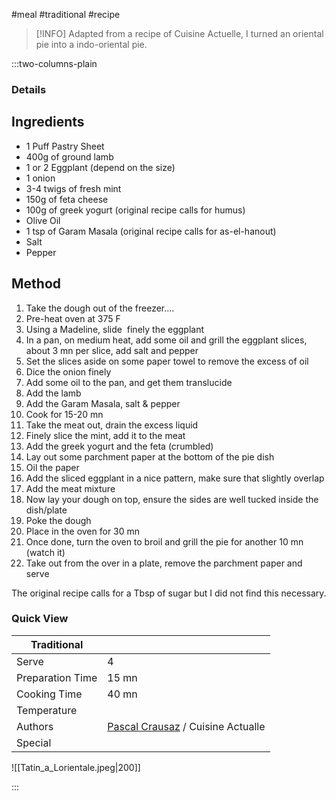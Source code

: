 #meal #traditional #recipe

> [!INFO]
> Adapted from a recipe of Cuisine Actuelle, I turned an oriental pie into a indo-oriental pie.

:::two-columns-plain

### Details
## Ingredients

- 1 Puff Pastry Sheet
- 400g of ground lamb
- 1 or 2 Eggplant (depend on the size)
- 1 onion
- 3-4 twigs of fresh mint
- 150g of feta cheese
- 100g of greek yogurt (original recipe calls for humus)
- Olive Oil
- 1 tsp of Garam Masala (original recipe calls for as-el-hanout)
- Salt
- Pepper


## Method

1. Take the dough out of the freezer....
2. Pre-heat oven at 375 F
3. Using a Madeline, slide  finely the eggplant
4. In a pan, on medium heat, add some oil and grill the eggplant slices, about 3 mn per slice, add salt and pepper
5. Set the slices aside on some paper towel to remove the excess of oil
6. Dice the onion finely
7. Add some oil to the pan, and get them translucide
8. Add the lamb
9. Add the Garam Masala, salt & pepper
10. Cook for 15-20 mn
11. Take the meat out, drain the excess liquid
12. Finely slice the mint, add it to the meat
13. Add the greek yogurt and the feta (crumbled)
14. Lay out some parchment paper at the bottom of the pie dish
15. Oil the paper
16. Add the sliced eggplant in a nice pattern, make sure that slightly overlap
17. Add the meat mixture
18. Now lay your dough on top, ensure the sides are well tucked inside the dish/plate
19. Poke the dough
20. Place in the oven for 30 mn
21. Once done, turn the oven to broil and grill the pie for another 10 mn (watch it)
22. Take out from the over in a plate, remove the parchment paper and serve

  

The original recipe calls for a Tbsp of sugar but I did not find this necessary.




### Quick View
| Traditional      |                                                |
| ---------------- | ---------------------------------------------- |
| Serve            | 4                                              |
| Preparation Time | 15 mn                                          |
| Cooking Time     | 40 mn                                          |
| Temperature      |                                                |
| Authors          | [Pascal Crausaz](mailto:pascal@askpascal.com) / Cuisine Actualle |
| Special          |                                                |

![[Tatin_a_Lorientale.jpeg|200]]

:::

